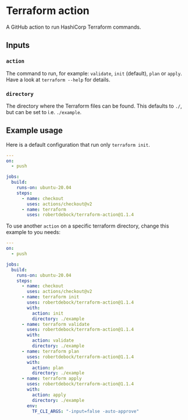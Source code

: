 # Terraform action

A GitHub action to run HashiCorp Terraform commands.

## Inputs

### `action`

The command to run, for example: `validate`, `init` (default), `plan` or `apply`. Have a look at `terraform --help` for details.

### `directory`

The directory where the Terraform files can be found. This defaults to `./`, but can be set to i.e. `./example`.

## Example usage

Here is a default configuration that run only `terraform init`.

```yaml
---
on:
  - push

jobs:
  build:
    runs-on: ubuntu-20.04
    steps:
      - name: checkout
        uses: actions/checkout@v2
      - name: terraform
        uses: robertdebock/terraform-action@1.1.4
```

To use another `action` on a specific terraform directory, change this example to you needs:

```yaml
---
on:
  - push

jobs:
  build:
    runs-on: ubuntu-20.04
    steps:
      - name: checkout
        uses: actions/checkout@v2
      - name: terraform init
        uses: robertdebock/terraform-action@1.1.4
        with:
          action: init
          directory: ./example
      - name: terraform validate
        uses: robertdebock/terraform-action@1.1.4
        with:
          action: validate
          directory: ./example
      - name: terraform plan
        uses: robertdebock/terraform-action@1.1.4
        with:
          action: plan
          directory: ./example
      - name: terraform apply
        uses: robertdebock/terraform-action@1.1.4
        with:
          action: apply
          directory: ./example
        env:
          TF_CLI_ARGS: "-input=false -auto-approve"
```
